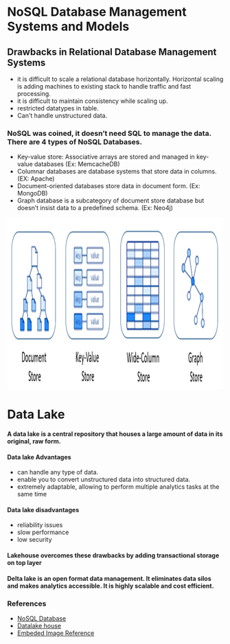 # NoSQL Database Management Systems and Models
## Drawbacks in Relational Database Management Systems
* it is difficult to scale a relational database horizontally. Horizontal scaling is adding machines to existing stack to handle traffic and fast processing. 
* it is difficult to maintain consistency while scaling up.
* restricted datatypes in table.
* Can't handle unstructured data.
### NoSQL was coined, it doesn’t need SQL to manage the data. There are 4 types of NoSQL Databases.
* Key-value store: Associative arrays are stored and managed in key-value databases (Ex: MemcacheDB)
* Columnar databases are database systems that store data in columns. (EX: Apache)
* Document-oriented databases store data in document form. (Ex: MongoDB)
* Graph database is a subcategory of document store database but doesn’t insist data to a predefined schema. (Ex: Neo4j)
<img src="types-of-nosql-datastores.png" width="900" height="400" />

# Data Lake
#### A data lake is a central repository that houses a large amount of data in its original, raw form.
#### Data lake Advantages
* can handle any type of data. 
* enable you to convert unstructured data into structured data.
* extremely adaptable, allowing to perform multiple analytics tasks at the same time
#### Data lake disadvantages
* reliability issues
* slow performance
* low security
#### Lakehouse overcomes these drawbacks by adding transactional storage on top layer
#### Delta lake is an open format data management. It eliminates data silos and makes analytics accessible. It is highly scalable and cost efficient. 


### References
* [NoSQL Database](https://www.digitalocean.com/community/tutorials/a-comparison-of-nosql-database-management-systems-and-models)
* [Datalake house](https://databricks.com/discover/data-lakes/introduction)
* [Embeded Image Reference](https://docs.microsoft.com/en-us/dotnet/architecture/cloud-native/relational-vs-nosql-data)




